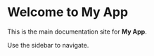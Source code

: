 # Welcome to My App

This is the main documentation site for **My App**.

Use the sidebar to navigate.